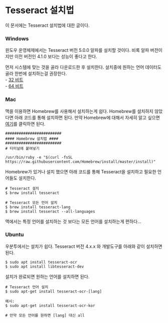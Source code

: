 Tesseract 설치법
================

이 문서에는 Tesseract 설치법에 대한 글이다.

### Windows

윈도우 운영체제에서는 Tesseract 버전 5.0.0 알파를 설치할 것이다. 비록 알파 버전이지만 이전 버전인 4.1.0 보다는
성능이 좋다고 한다.

먼저 시스템에 맞는 것을 골라 다운로드한 후 설치한다. 설치중에 원하는 언어 데이터도 골라 한번에 설치하는걸 권장한다.  
\- [32
비트](https://digi.bib.uni-mannheim.de/tesseract/tesseract-ocr-w32-setup-v5.0.0-alpha.20191030.exe)  
\- [64
비트](https://digi.bib.uni-mannheim.de/tesseract/tesseract-ocr-w64-setup-v5.0.0-alpha.20191030.exe)

### Mac

맥을 이용하면 Homebrew를 사용해서 설치하는게 쉽다. Homebrew를 설치하지 않았다면 아래 코드를 통해 설치하면 된다.
만약 Homebrew에 대해서 자세히 알고 싶으면 [여기](https://docs.brew.sh/)를 클릭하면 된다.

    #########################
    #### Homebrew 설치법 ####
    #########################
    # 터미널에 붙여넣기
    
    /usr/bin/ruby -e "$(curl -fsSL https://raw.githubusercontent.com/Homebrew/install/master/install)"

Homebrew가 있거나 설치 했으면 아래 코드를 통해 Tesseract을 설치하고 필요한 언어들도 설치한다.

    # Tesseract 설치
    $ brew install tesseract
    
    # Tesseract 모든 언어 설치
    $ brew install tesseract-lang
    $ brew install tesseract --all-languages

맥에서는 특정 언어를 설치하는 것 보다는 모든 언어를 설치하는게 편하다…

### Ubuntu

우분투에서는 설치가 쉽다. Tesseract 버전 4.x.x 와 개발도구를 아래와 같이 설치하면 된다.

    $ sudo apt install tesseract-ocr
    $ sudo apt install libtesseract-dev

설치가 완료되면 원하는 언어를 설치하면 된다.

    # Tesseract 언어 설치
    $ sudo apt-get install tesseract-ocr-[lang]
    
    예시:
    $ sudo apt-get install tesseract-ocr-kor
    
    # 만약 모든 언어를 원하면 [lang] 대신 all
